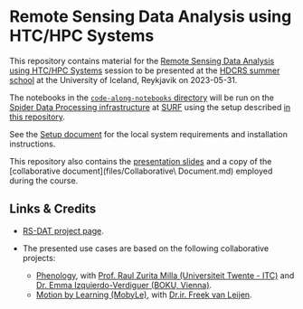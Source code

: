 # Remote Sensing Data Analysis using HTC/HPC Systems

This repository contains material for the [Remote Sensing Data Analysis using HTC/HPC Systems](https://www.hdc-rs.com/summer-schools/2023/lecture-for-topic-2) session to be presented at the [HDCRS summer school](https://www.hdc-rs.com) at the University of Iceland, Reykjavik on 2023-05-31.

The notebooks in the [`code-along-notebooks` directory](./code-along-notebooks) will be run on the [Spider Data Processing infrastructure](http://doc.spider.surfsara.nl/en/latest/Pages/getting_started.html) at [SURF](https://www.surf.nl) using the setup described [in this repository](https://github.com/RS-DAT/JupyterDaskOnSLURM).

See the [Setup document](./setup.md) for the local system requirements and installation instructions.

This repository also contains the [presentation slides](files/HDCRS_NLeSC_morning.pdf) and a copy of the [collaborative document](files/Collaborative\ Document.md) employed during the course. 

## Links & Credits

* [RS-DAT project page](https://research-software-directory.org/projects/rs-dat).
* The presented use cases are based on the following collaborative projects:

  * [Phenology](https://research-software-directory.org/projects/high-spatial-resolution-phenological-modelling-at-continental-scales), with [Prof. Raul Zurita Milla (Universiteit Twente - ITC)](https://people.utwente.nl/r.zurita-milla) and [Dr. Emma Izquierdo-Verdiguer (BOKU, Vienna)](https://www.tudelft.nl/citg/over-faculteit/afdelingen/geoscience-remote-sensing/staff/researchers/drir-fj-freek-van-leijen).
  * [Motion by Learning (MobyLe)](https://research-software-directory.org/projects/mobyle), with [Dr.ir. Freek van Leijen](https://www.tudelft.nl/citg/over-faculteit/afdelingen/geoscience-remote-sensing/staff/researchers/drir-fj-freek-van-leijen).

